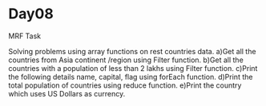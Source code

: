 # Day08
MRF Task

Solving problems using array functions on rest countries data.
    a)Get all the countries from Asia continent /region using Filter function.
    b)Get all the countries with a population of less than 2 lakhs using Filter function.
    c)Print the following details name, capital, flag using forEach function.
    d)Print the total population of countries using reduce function.
    e)Print the country which uses US Dollars as currency.
